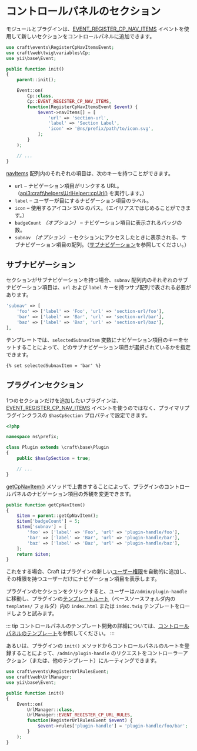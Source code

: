 # コントロールパネルのセクション

モジュールとプラグインは、[EVENT_REGISTER_CP_NAV_ITEMS](api3:craft\web\twig\variables\Cp::EVENT_REGISTER_CP_NAV_ITEMS) イベントを使用して新しいセクションをコントロールパネルに追加できます。

```php
use craft\events\RegisterCpNavItemsEvent;
use craft\web\twig\variables\Cp;
use yii\base\Event;

public function init()
{
    parent::init();

    Event::on(
        Cp::class,
        Cp::EVENT_REGISTER_CP_NAV_ITEMS,
        function(RegisterCpNavItemsEvent $event) {
            $event->navItems[] = [
                'url' => 'section-url',
                'label' => 'Section Label',
                'icon' => '@ns/prefix/path/to/icon.svg',
            ];
        }
    );

    // ...
}
```

[navItems](api3:craft\events\RegisterCpNavItemsEvent::$navItems) 配列内のそれぞれの項目は、次のキーを持つことができます。

- `url` – ナビゲーション項目がリンクする URL。（<api3:craft\helpers\UrlHelper::cpUrl()> を実行します。）
- `label` – ユーザーが目にするナビゲーション項目のラベル。
- `icon` – 使用するアイコン SVG のパス。（エイリアスではじめることができます。）
- `badgeCount` _（オプション）_ – ナビゲーション項目に表示されるバッジの数。
- `subnav` _（オプション）_ – セクションにアクセスしたときに表示される、サブナビゲーション項目の配列。（[サブナビゲーション](#subnavs)を参照してください。）

## サブナビゲーション

セクションがサブナビゲーションを持つ場合、`subnav` 配列内のそれぞれのサブナビゲーション項目は、`url` および `label` キーを持つサブ配列で表される必要があります。

```php
'subnav' => [
    'foo' => ['label' => 'Foo', 'url' => 'section-url/foo'],
    'bar' => ['label' => 'Bar', 'url' => 'section-url/bar'],
    'baz' => ['label' => 'Baz', 'url' => 'section-url/baz'],
],
```

テンプレートでは、`selectedSubnavItem` 変数にナビゲーション項目のキーをセットすることによって、どのサブナビゲーション項目が選択されているかを指定できます。

```twig
{% set selectedSubnavItem = 'bar' %}
```

## プラグインセクション

1つのセクションだけを追加したいプラグインは、[EVENT_REGISTER_CP_NAV_ITEMS](api3:craft\web\twig\variables\Cp::EVENT_REGISTER_CP_NAV_ITEMS) イベントを使うのではなく、プライマリプラグインクラスの `$hasCpSection` プロパティで設定できます。

```php
<?php

namespace ns\prefix;

class Plugin extends \craft\base\Plugin
{
    public $hasCpSection = true;

    // ...
}
```

[getCpNavItem()](api3:craft\base\PluginInterface::getCpNavItem()) メソッドで上書きすることによって、プラグインのコントロールパネルのナビゲーション項目の外観を変更できます。

```php
public function getCpNavItem()
{
    $item = parent::getCpNavItem();
    $item['badgeCount'] = 5;
    $item['subnav'] = [
        'foo' => ['label' => 'Foo', 'url' => 'plugin-handle/foo'],
        'bar' => ['label' => 'Bar', 'url' => 'plugin-handle/bar'],
        'baz' => ['label' => 'Baz', 'url' => 'plugin-handle/baz'],
    ];
    return $item;
}
```

これをする場合、Craft はプラグインの新しい[ユーザー権限](user-permissions.md)を自動的に追加し、その権限を持つユーザーだけにナビゲーション項目を表示します。

プラグインのセクションをクリックすると、ユーザーは`/admin/plugin-handle` に移動し、プラグインの[テンプレートルート](template-roots.md)（ベースソースフォルダ内の `templates/` フォルダ）内の `index.html` または `index.twig` テンプレートをロードしようと試みます。

::: tip
コントロールパネルのテンプレート開発の詳細については、[コントロールパネルのテンプレート](cp-templates.md)を参照してください。
:::

あるいは、プラグインの `init()` メソッドからコントロールパネルのルートを登録することによって、`/admin/plugin-handle` のリクエストをコントローラーアクション（または、他のテンプレート）にルーティングできます。

```php
use craft\events\RegisterUrlRulesEvent;
use craft\web\UrlManager;
use yii\base\Event;

public function init()
{
    Event::on(
        UrlManager::class,
        UrlManager::EVENT_REGISTER_CP_URL_RULES,
        function(RegisterUrlRulesEvent $event) {
            $event->rules['plugin-handle'] = 'plugin-handle/foo/bar';
        }
    );
}
```
